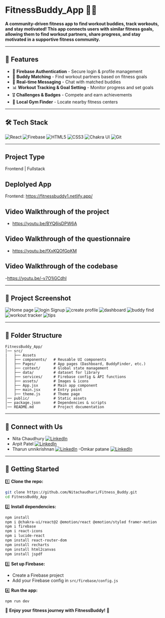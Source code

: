 # FitnessBuddy_App 🏋️‍♂️

**A community-driven fitness app to find workout buddies, track workouts, and stay motivated! This app connects users with similar fitness goals, 
allowing them to find workout partners, share progress, and stay motivated in a supportive fitness community.**

---

## 🚀 Features
- 🔑 **Firebase Authentication** - Secure login & profile management
- 🤝 **Buddy Matching** - Find workout partners based on fitness goals
- 💬 **Real-time Messaging** - Chat with matched buddies
- 📊 **Workout Tracking & Goal Setting** - Monitor progress and set goals
- 🎖️ **Challenges & Badges** - Compete and earn achievements
- 📍 **Local Gym Finder** - Locate nearby fitness centers

---

## 🛠️ Tech Stack
![React](https://img.shields.io/badge/react-%23282C34.svg?style=for-the-badge&logo=react&logoColor=%2361DAFB) 
![Firebase](https://img.shields.io/badge/firebase-%23039BE5.svg?style=for-the-badge&logo=firebase&logoColor=white)
![HTML5](https://img.shields.io/badge/html5-%23E34F26.svg?style=for-the-badge&logo=html5&logoColor=white)
![CSS3](https://img.shields.io/badge/css3-%231572B6.svg?style=for-the-badge&logo=css3&logoColor=white)
![Chakra UI](https://img.shields.io/badge/chakra_ui-%2338B2AC.svg?style=for-the-badge&logo=chakra-ui&logoColor=white)
![Git](https://img.shields.io/badge/git-%23F05032.svg?style=for-the-badge&logo=git&logoColor=white)


---

## Project Type
Frontend | Fullstack

## Deplolyed App
Frontend: https://fitnessbuddy1.netlify.app/


## Video Walkthrough of the project
- https://youtu.be/BYQ6isDPW6A

## Video Walkthrough of the questionnaire
- https://youtu.be/fXxKQOfGpKM

## Video Walkthrough of the codebase
-https://youtu.be/-v7O1jGCdhI

---

## 📸 Project Screenshot

![Home page](https://github.com/user-attachments/assets/c3bfe852-5c1f-439e-bfb3-db82d6d4a22d)
![login Signup](https://github.com/user-attachments/assets/a417794e-28af-4423-a03d-f44d07dec9c6)
![create profile](https://github.com/user-attachments/assets/40f8d1e8-e0d8-4c2e-9233-d5efabfd77f7)
![dashboard](https://github.com/user-attachments/assets/019d3096-2e90-46ce-b627-08f6bf6065e1)
![buddy find](https://github.com/user-attachments/assets/aa4cefc9-e8a1-4943-979a-82745d17e37a)
![workout tracker](https://github.com/user-attachments/assets/1e7a15a4-aa85-4420-84ed-c4527f3a0ade)
![tips](https://github.com/user-attachments/assets/aced04f9-c246-4363-a01c-c15e9107c5f7)

---

## 📂 Folder Structure
```
FitnessBuddy_App/
│── src/
|   ├── Assets
│   ├── components/   # Reusable UI components
│   ├── Pages/        # App pages (Dashboard, BuddyFinder, etc.)
│   ├── context/      # Global state management
│   ├── data/         # dataset for library
│   ├── services/     # Firebase config & API functions
│   ├── assets/       # Images & icons
│   ├── App.jsx       # Main app component
│   ├── main.jsx      # Entry point
│   ├── theme.js      # Theme page
│── public/           # Static assets
│── package.json      # Dependencies & scripts
│── README.md         # Project documentation
```

---

## 📢 Connect with Us
- Nita Chaudhury  [![LinkedIn](https://img.shields.io/badge/LinkedIn-%230077B5.svg?logo=linkedin&logoColor=white)](https://www.linkedin.com/in/nita-chaudhari-a94038128/) 
- Arpit Patel  [![LinkedIn](https://img.shields.io/badge/LinkedIn-%230077B5.svg?logo=linkedin&logoColor=white)]() 
- Tharun unnikrishnan  [![LinkedIn](https://img.shields.io/badge/LinkedIn-%230077B5.svg?logo=linkedin&logoColor=white)]() 
-Omkar patane  [![LinkedIn](https://img.shields.io/badge/LinkedIn-%230077B5.svg?logo=linkedin&logoColor=white)]() 

---

## 🚀 Getting Started

1️⃣ **Clone the repo:**  
```bash
git clone https://github.com/Nitachaudhari/Fitness_Buddy.git
cd FitnessBuddy_App
```

2️⃣ **Install dependencies:**  
```bash
npm install
npm i @chakra-ui/react@2 @emotion/react @emotion/styled framer-motion
npm i firebase
npm i react-icons
npm i lucide-react
npm install react-router-dom
npm install recharts
npm install html2canvas
npm install jspdf

```

3️⃣ **Set up Firebase:**  
- Create a Firebase project
- Add your Firebase config in `src/firebase/config.js`

4️⃣ **Run the app:**  
```bash
npm run dev
```

🎉 **Enjoy your fitness journey with FitnessBuddy!** 💪
